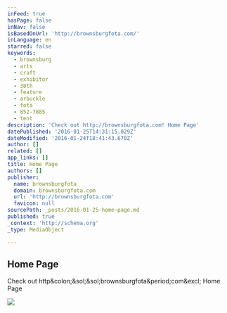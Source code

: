 ```yaml
---
inFeed: true
hasPage: false
inNav: false
isBasedOnUrl: 'http://brownsburgfota.com/'
inLanguage: en
starred: false
keywords:
  - brownsburg
  - arts
  - craft
  - exhibitor
  - 38th
  - feature
  - arbuckle
  - fota
  - 852-7885
  - tent
description: 'Check out http://brownsburgfota.com! Home Page'
datePublished: '2016-01-25T14:31:15.029Z'
dateModified: '2016-01-24T18:41:43.670Z'
author: []
related: []
app_links: []
title: Home Page
authors: []
publisher:
  name: brownsburgfota
  domain: brownsburgfota.com
  url: 'http://brownsburgfota.com'
  favicon: null
sourcePath: _posts/2016-01-25-home-page.md
published: true
_context: 'http://schema.org'
_type: MediaObject

---
```

<article style=""><h1>Home Page</h1><p>Check out http&amp;colon;&amp;sol;&amp;sol;brownsburgfota&amp;period;com&amp;excl; Home Page</p><img src="http://brownsburgfota.com/images/169815_dwxcu9wbq0wgqvib7dn67dnaklqe2h.medium.jpg" /></article>